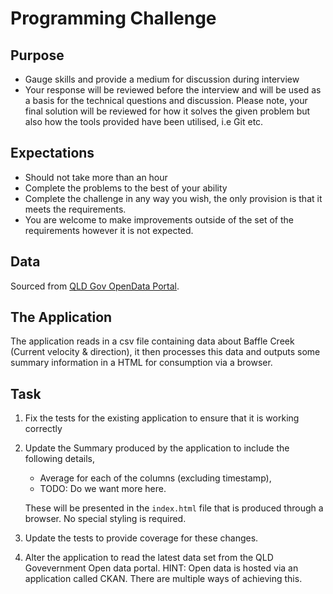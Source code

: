 # Programming Challenge

## Purpose 

- Gauge skills and provide a medium for discussion during interview
- Your response will be reviewed before the interview and will be used as a basis for the technical questions and discussion. Please note, your final solution will be reviewed for how it solves the given problem but also how the tools provided have been utilised, i.e Git etc.

## Expectations

- Should not take more than an hour 
- Complete the problems to the best of your ability
- Complete the challenge in any way you wish, the only provision is that it meets the requirements.
- You are welcome to make improvements outside of the set of the requirements however it is not expected.



## Data 

Sourced from [QLD Gov OpenData Portal](https://data.qld.gov.au/dataset/ambient-estuarine-water-quality-monitoring-data-near-real-time-sites-2012-to-present-day/resource/0ca6f77c-4088-4d77-8c88-beae2b57ce14).



## The Application

The application reads in a csv file containing data about Baffle Creek (Current  velocity & direction), it then processes this data and outputs some summary information in a HTML for consumption via a browser. 

## Task 

1. Fix the tests for the existing application to ensure that it is working correctly

2. Update the Summary produced by the application to include the following details, 

   - Average for each of the columns (excluding timestamp),
   - TODO: Do we want more here. 

   These will be presented in the `index.html` file that is produced through a browser. No special styling is required. 

3. Update the tests to provide coverage for these changes. 

4. Alter the application to read the latest data set from the QLD Govevernment Open data portal. HINT: Open data is hosted via an application called CKAN. There are multiple ways of achieving this.

   

